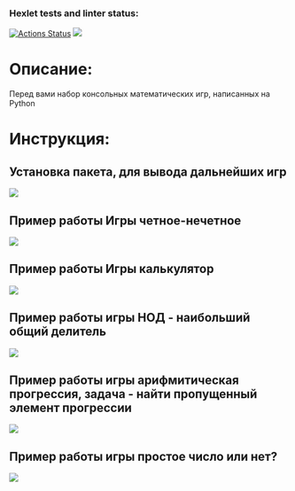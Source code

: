 ### Hexlet tests and linter status:
[![Actions Status](https://github.com/Berenick/python-project-49/actions/workflows/hexlet-check.yml/badge.svg)](https://github.com/Berenick/python-project-49/actions)
<a href="https://codeclimate.com/github/Berenick/python-project-49/maintainability"><img src="https://api.codeclimate.com/v1/badges/5fc9b2a4f617b78b6e60/maintainability" /></a>
<h1>Описание:</h1>
<a>Перед вами набор консольных математических игр, написанных на Python</a>
<h1>Инструкция:</h1>
<h2>Установка пакета, для вывода дальнейших игр</h2>
<a href="https://asciinema.org/a/7OpfCVZ8qBE8MOahxRZGZMOln" target="_blank"><img src="https://asciinema.org/a/7OpfCVZ8qBE8MOahxRZGZMOln.svg" /></a>
<h2>Пример работы Игры четное-нечетное</h2>
<a href="https://asciinema.org/a/D9Q6XcUv5eKY4e0dTKfPVtN5S" target="_blank"><img src="https://asciinema.org/a/D9Q6XcUv5eKY4e0dTKfPVtN5S.svg" /></a>
<h2>Пример работы Игры калькулятор</h2>
<a href="https://asciinema.org/a/ot4SrRTtHiXeMJ19n6iRUp4i5" target="_blank"><img src="https://asciinema.org/a/ot4SrRTtHiXeMJ19n6iRUp4i5.svg" /></a>
<h2>Пример работы игры НОД - наибольший общий делитель </h2>
<a href="https://asciinema.org/a/bq0tSC1iQmwCurZlt6uXOEiKA" target="_blank"><img src="https://asciinema.org/a/bq0tSC1iQmwCurZlt6uXOEiKA.svg" /></a>
<h2>Пример работы игры арифмитическая прогрессия, задача - найти пропущенный элемент прогрессии</h2>
<a href="https://asciinema.org/a/LrfiBBfA59h4TQ9YYFg1mCQXC" target="_blank"><img src="https://asciinema.org/a/LrfiBBfA59h4TQ9YYFg1mCQXC.svg" /></a>
<h2>Пример работы игры простое число или нет?</h2>
<a href="https://asciinema.org/a/hoNGDxmKSwDMmdE1uTBT9SLg9" target="_blank"><img src="https://asciinema.org/a/hoNGDxmKSwDMmdE1uTBT9SLg9.svg" /></a>

